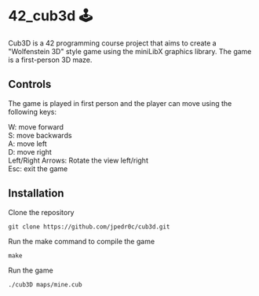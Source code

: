 # 42_cub3d 🕹️

Cub3D is a 42 programming course project that aims to create a "Wolfenstein 3D" style game using the miniLibX graphics library. The game is a first-person 3D maze.



## Controls  
The game is played in first person and the player can move using the following keys:

W: move forward  
S: move backwards  
A: move left  
D: move right  
Left/Right Arrows: Rotate the view left/right  
Esc: exit the game 

## Installation
Clone the repository
```
git clone https://github.com/jpedr0c/cub3d.git
```
Run the make command to compile the game

```
make
```
Run the game
```
./cub3D maps/mine.cub
```
